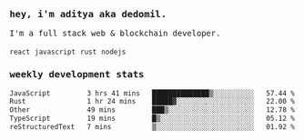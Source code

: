 <samp>
    <h3>hey, i'm aditya aka dedomil.</h3>
    I'm a full stack web & blockchain developer. 
    <br />
    <br />
    <code>react</code> <code>javascript</code> <code>rust</code> <code>nodejs</code>
    <h3>weekly development stats</h3>
    <!--START_SECTION:waka-->

```txt
JavaScript         3 hrs 41 mins   ██████████████▒░░░░░░░░░░   57.44 %
Rust               1 hr 24 mins    █████▓░░░░░░░░░░░░░░░░░░░   22.00 %
Other              49 mins         ███▒░░░░░░░░░░░░░░░░░░░░░   12.78 %
TypeScript         19 mins         █▒░░░░░░░░░░░░░░░░░░░░░░░   05.12 %
reStructuredText   7 mins          ▒░░░░░░░░░░░░░░░░░░░░░░░░   01.92 %
```

<!--END_SECTION:waka-->
</samp>

